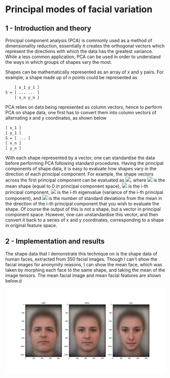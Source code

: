 # Principal modes of facial variation

## 1 - Introduction and theory

Principal component analysis (PCA) is commonly used as a method of dimensionality reduction, essentially it creates the orthogonal vectors which represent the directions with which the data has the greatest variance. While a less common application, PCA can be used in order to understand the ways in which groups of shapes vary the most.

Shapes can be mathematically represented as an array of x and y pairs. For example, a shape made up of n points could be represented as

        [ x_1 y_1 ]
    S = [ ... ... ]
        [ x_n y_n ]

PCA relies on data being represented as column vectors, hence to perform PCA on shape data, one first has to convert them into column vectors of alternating x and y coordinates, as shown below

	[ x_1 ]
	[ y_1 ]
    S = [ ... ]
	[ x_n ]
	[ y_n ]

With each shape represented by a vector, one can standardise the data before performing PCA following standard procedures. Having the principal components of shape data, it is easy to evaluate how shapes vary in the direction of each principal component. For example, the shape vectors across the first principal component can be evaluated as <img src="https://render.githubusercontent.com/render/math?math=\mu \pm v \sqrt{\lambda_i} \varphi_i">, where <img src="https://render.githubusercontent.com/render/math?math=\mu"> is the mean shape (equal to 0 in principal component space), <img src="https://render.githubusercontent.com/render/math?math=\varphi_i"> is the i-th principal component, <img src="https://render.githubusercontent.com/render/math?math=\lambda_i"> is the i-th eigenvalue (variance of the i-th principal component), and <img src="https://render.githubusercontent.com/render/math?math=v"> is the number of standard deviations from the mean in the direction of the i-th principal component that you wish to evaluate the shape. Of course the output of this is not a shape, but a vector in principal component space. However, one can unstandardise this vector, and then convert it back to a series of x and y coordinates, corresponding to a shape in original feature space.


## 2 - Implementation and results

The shape data that I demonstrate this technique on is the shape data of human faces, extracted from 350 facial images. Though I can't show the facial images for anonymity reasons, I can show the mean face, which was taken by morphing each face to the same shape, and taking the mean of the image tensors. The mean facial image and mean facial features are shown below.d

![First mode of variation](comparison.png?raw=True)
